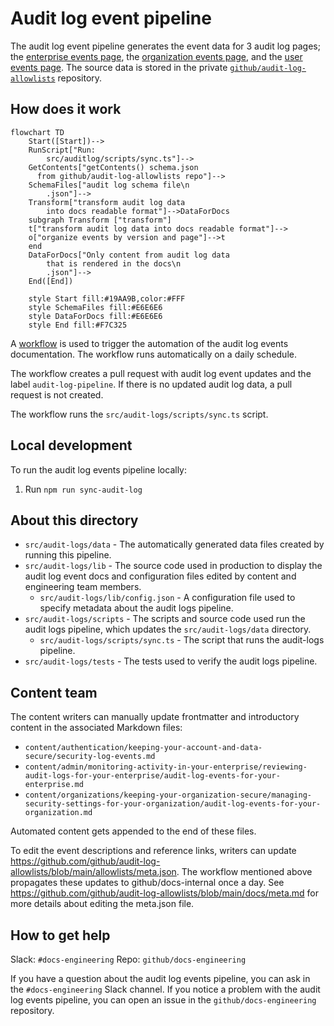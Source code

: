 # Audit log event pipeline

The audit log event pipeline generates the event data for 3 audit log pages; the [enterprise events page](docs.github.com/admin/monitoring-activity-in-your-enterprise/reviewing-audit-logs-for-your-enterprise/audit-log-events-for-your-enterprise#oauth_access-category-actions), the [organization events page](docs.github.com/organizations/keeping-your-organization-secure/managing-security-settings-for-your-organization/audit-log-events-for-your-organization), and the [user events page](docs.github.com/authentication/keeping-your-account-and-data-secure/security-log-events).  The source data is stored in the private [`github/audit-log-allowlists`](https://github.com/github/audit-log-allowlists) repository.

## How does it work

```mermaid
flowchart TD
    Start([Start])-->
    RunScript["Run:
        src/auditlog/scripts/sync.ts"]-->
    GetContents["getContents() schema.json
      from github/audit-log-allowlists repo"]-->
    SchemaFiles["audit log schema file\n
        .json"]-->
    Transform["transform audit log data
        into docs readable format"]-->DataForDocs
    subgraph Transform ["transform"]
    t["transform audit log data into docs readable format"]-->
    o["organize events by version and page"]-->t
    end
    DataForDocs["Only content from audit log data
        that is rendered in the docs\n
        .json"]-->
    End([End])

    style Start fill:#19AA9B,color:#FFF
    style SchemaFiles fill:#E6E6E6
    style DataForDocs fill:#E6E6E6
    style End fill:#F7C325
```

A [workflow](.github/workflows/sync-audit-logs.yml) is used to trigger the automation of the audit log events documentation. The workflow runs automatically on a daily schedule.

The workflow creates a pull request with audit log event updates and the label `audit-log-pipeline`.  If there is no updated audit log data, a pull request is not created.

The workflow runs the `src/audit-logs/scripts/sync.ts` script.

## Local development

To run the audit log events pipeline locally:

1. Run `npm run sync-audit-log`

## About this directory

- `src/audit-logs/data` - The automatically generated data files created by running this pipeline.
- `src/audit-logs/lib` - The source code used in production to display the audit log event docs and configuration files edited by content and engineering team members.
  - `src/audit-logs/lib/config.json` - A configuration file used to specify metadata about the audit logs pipeline.
- `src/audit-logs/scripts` - The scripts and source code used run the audit logs pipeline, which updates the `src/audit-logs/data` directory.
  - `src/audit-logs/scripts/sync.ts` - The script that runs the audit-logs pipeline.
- `src/audit-logs/tests` - The tests used to verify the audit logs pipeline.

## Content team

The content writers can manually update frontmatter and introductory content in the associated Markdown files:

- `content/authentication/keeping-your-account-and-data-secure/security-log-events.md`
- `content/admin/monitoring-activity-in-your-enterprise/reviewing-audit-logs-for-your-enterprise/audit-log-events-for-your-enterprise.md`
- `content/organizations/keeping-your-organization-secure/managing-security-settings-for-your-organization/audit-log-events-for-your-organization.md `

Automated content gets appended to the end of these files.

To edit the event descriptions and reference links, writers can update https://github.com/github/audit-log-allowlists/blob/main/allowlists/meta.json.  The workflow mentioned above propagates these updates to github/docs-internal once a day.  See https://github.com/github/audit-log-allowlists/blob/main/docs/meta.md for more details about editing the meta.json file.

## How to get help

Slack: `#docs-engineering`
Repo: `github/docs-engineering`

If you have a question about the audit log events pipeline, you can ask in the `#docs-engineering` Slack channel. If you notice a problem with the audit log events pipeline, you can open an issue in the `github/docs-engineering` repository.
